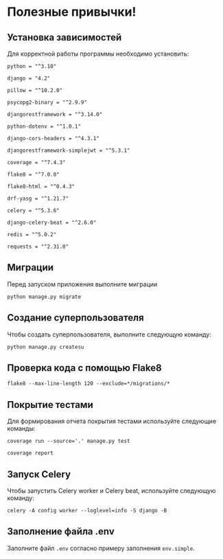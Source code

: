 # Полезные привычки!

## Установка зависимостей

Для корректной работы программы необходимо установить:

`python = "^3.10"`

`django = "4.2"`

`pillow = "^10.2.0"`

`psycopg2-binary = "^2.9.9"`

`djangorestframework = "^3.14.0"`

`python-dotenv = "^1.0.1"`

`django-cors-headers = "^4.3.1"`

`djangorestframework-simplejwt = "^5.3.1"`

`coverage = "^7.4.3"`

`flake8 = "^7.0.0"`

`flake8-html = "^0.4.3"`

`drf-yasg = "^1.21.7"`

`celery = "^5.3.6"`

`django-celery-beat = "^2.6.0"`

`redis = "^5.0.2"`

`requests = "^2.31.0"`

## Миграции

Перед запуском приложения выполните миграции

`python manage.py migrate`

## Создание суперпользователя

Чтобы создать суперпользователя, выполните следующую команду: 

`python manage.py createsu`

## Проверка кода с помощью Flake8

`flake8 --max-line-length 120 --exclude=*/migrations/*`

## Покрытие тестами

Для формирования отчета покрытия тестами используйте следующие команды:

`coverage run --source='.' manage.py test`

`coverage report`

## Запуск Celery

Чтобы запустить Celery worker и Celery beat, используйте следующую команду:

`celery -A config worker --loglevel=info -S django -B`

## Заполнение файла .env

Заполните файл `.env` согласно примеру заполнения `env.simple`.
